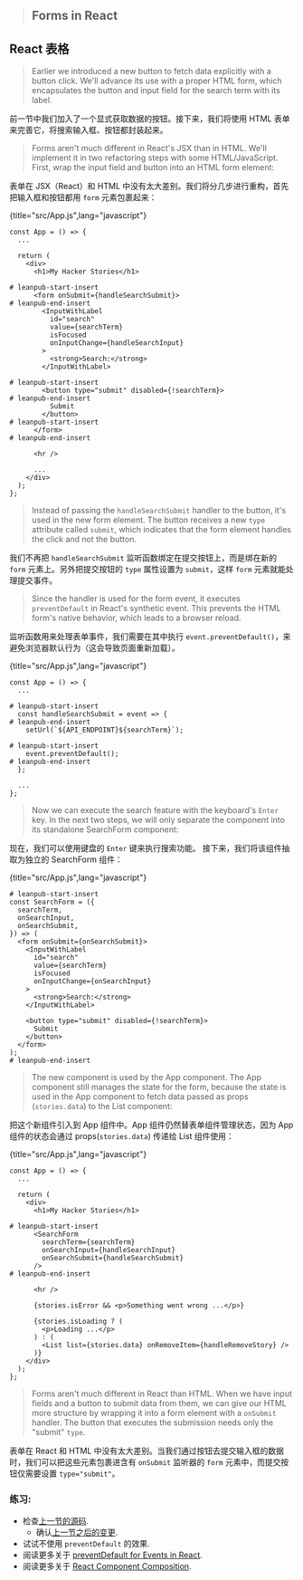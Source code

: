 > ## Forms in React

## React 表格

> Earlier we introduced a new button to fetch data explicitly with a button click. We'll advance its use with a proper HTML form, which encapsulates the button and input field for the search term with its label.

前一节中我们加入了一个显式获取数据的按钮。接下来，我们将使用 HTML 表单来完善它，将搜索输入框、按钮都封装起来。

> Forms aren't much different in React's JSX than in HTML. We'll implement it in two refactoring steps with some HTML/JavaScript. First, wrap the input field and button into an HTML form element:

表单在 JSX（React）和 HTML 中没有太大差别。我们将分几步进行重构，首先把输入框和按钮都用 `form` 元素包裹起来：

{title="src/App.js",lang="javascript"}
~~~~~~~
const App = () => {
  ...

  return (
    <div>
      <h1>My Hacker Stories</h1>

# leanpub-start-insert
      <form onSubmit={handleSearchSubmit}>
# leanpub-end-insert
        <InputWithLabel
          id="search"
          value={searchTerm}
          isFocused
          onInputChange={handleSearchInput}
        >
          <strong>Search:</strong>
        </InputWithLabel>

# leanpub-start-insert
        <button type="submit" disabled={!searchTerm}>
# leanpub-end-insert
          Submit
        </button>
# leanpub-start-insert
      </form>
# leanpub-end-insert

      <hr />

      ...
    </div>
  );
};
~~~~~~~

> Instead of passing the `handleSearchSubmit` handler to the button, it's used in the new form element. The button receives a new `type` attribute called `submit`, which indicates that the form element handles the click and not the button.

我们不再把 `handleSearchSubmit` 监听函数绑定在提交按钮上，而是绑在新的 `form` 元素上。另外把提交按钮的 `type` 属性设置为 `submit`，这样 `form` 元素就能处理提交事件。

> Since the handler is used for the form event, it executes `preventDefault` in React's synthetic event. This prevents the HTML form's native behavior, which leads to a browser reload.

监听函数用来处理表单事件，我们需要在其中执行 `event.preventDefault()`，来避免浏览器默认行为（这会导致页面重新加载）。

{title="src/App.js",lang="javascript"}
~~~~~~~
const App = () => {
  ...

# leanpub-start-insert
  const handleSearchSubmit = event => {
# leanpub-end-insert
    setUrl(`${API_ENDPOINT}${searchTerm}`);

# leanpub-start-insert
    event.preventDefault();
# leanpub-end-insert
  };

  ...
};
~~~~~~~

> Now we can execute the search feature with the keyboard's `Enter` key. In the next two steps, we will only separate the component into its standalone SearchForm component:

现在，我们可以使用键盘的 `Enter` 键来执行搜索功能。 接下来，我们将该组件抽取为独立的 SearchForm 组件：


{title="src/App.js",lang="javascript"}
~~~~~~~
# leanpub-start-insert
const SearchForm = ({
  searchTerm,
  onSearchInput,
  onSearchSubmit,
}) => (
  <form onSubmit={onSearchSubmit}>
    <InputWithLabel
      id="search"
      value={searchTerm}
      isFocused
      onInputChange={onSearchInput}
    >
      <strong>Search:</strong>
    </InputWithLabel>

    <button type="submit" disabled={!searchTerm}>
      Submit
    </button>
  </form>
);
# leanpub-end-insert
~~~~~~~

> The new component is used by the App component. The App component still manages the state for the form, because the state is used in the App component to fetch data passed as props (`stories.data`) to the List component:

把这个新组件引入到 App 组件中。App 组件仍然替表单组件管理状态，因为 App 组件的状态会通过 props(`stories.data`) 传递给 List 组件使用：

{title="src/App.js",lang="javascript"}
~~~~~~~
const App = () => {
  ...

  return (
    <div>
      <h1>My Hacker Stories</h1>

# leanpub-start-insert
      <SearchForm
        searchTerm={searchTerm}
        onSearchInput={handleSearchInput}
        onSearchSubmit={handleSearchSubmit}
      />
# leanpub-end-insert

      <hr />

      {stories.isError && <p>Something went wrong ...</p>}

      {stories.isLoading ? (
        <p>Loading ...</p>
      ) : (
        <List list={stories.data} onRemoveItem={handleRemoveStory} />
      )}
    </div>
  );
};
~~~~~~~

> Forms aren't much different in React than HTML. When we have input fields and a button to submit data from them, we can give our HTML more structure by wrapping it into a form element with a `onSubmit` handler. The button that executes the submission needs only the "submit" `type`.

表单在 React 和 HTML 中没有太大差别。当我们通过按钮去提交输入框的数据时，我们可以把这些元素包裹进含有 `onSubmit` 监听器的 `form` 元素中，而提交按钮仅需要设置 `type="submit"`。

### 练习:

* 检查[上一节的源码](https://codesandbox.io/s/github/the-road-to-learn-react/hacker-stories/tree/hs/Forms-in-React).
  * 确认[上一节之后的变更](https://github.com/the-road-to-learn-react/hacker-stories/compare/hs/Async-Await-in-React...hs/Forms-in-React?expand=1).
* 试试不使用 `preventDefault`  的效果.
* 阅读更多关于 [preventDefault for Events in React](https://www.robinwieruch.de/react-preventdefault).
* 阅读更多关于 [React Component Composition](https://www.robinwieruch.de/react-component-composition).